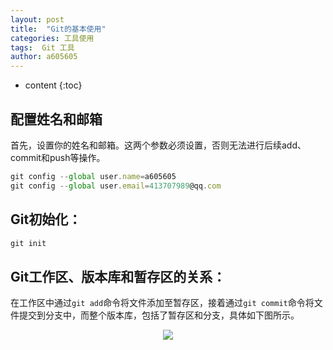 ```yaml
---
layout: post
title:  "Git的基本使用"
categories: 工具使用
tags:  Git 工具 
author: a605605
---
```


* content
{:toc}

## 配置姓名和邮箱

首先，设置你的姓名和邮箱。这两个参数必须设置，否则无法进行后续add、commit和push等操作。
  
```js
git config --global user.name=a605605
git config --global user.email=413707989@qq.com
```

## Git初始化：

```js
git init
```

## Git工作区、版本库和暂存区的关系：

在工作区中通过`git add`命令将文件添加至暂存区，接着通过`git commit`命令将文件提交到分支中，而整个版本库，包括了暂存区和分支，具体如下图所示。

<center>
  <img src="https://note.youdao.com/yws/public/resource/caa62601cfb1124c33413b88decdc00d/xmlnote/WEBRESOURCEa515d9cd0539092f4f62c8beee619cef/31">
</center>
